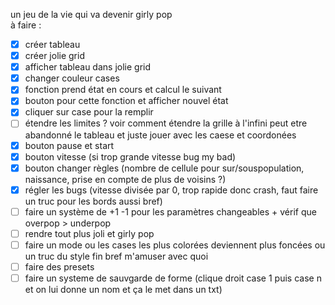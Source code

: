 un jeu de la vie qui va devenir girly pop  
à faire :  
- [x] créer tableau  
- [x] créer jolie grid  
- [x] afficher tableau dans jolie grid  
- [x] changer couleur cases  
- [x] fonction prend état en cours et calcul le suivant  
- [x] bouton pour cette fonction et afficher nouvel état  
- [x] cliquer sur case pour la remplir  
- [ ] étendre les limites ? voir comment étendre la grille à l'infini peut etre abandonné le tableau et juste jouer avec les caese et coordonées  
- [x] bouton pause et start  
- [x] bouton vitesse (si trop grande vitesse bug my bad)  
- [x] bouton changer règles (nombre de cellule pour sur/souspopulation, naissance, prise en compte de plus de voisins ?)
- [x] régler les bugs (vitesse divisée par 0, trop rapide donc crash, faut faire un truc pour les bords aussi bref)
- [ ] faire un système de +1 -1 pour les paramètres changeables + vérif que overpop > underpop
- [ ] rendre tout plus joli et girly pop
- [ ] faire un mode ou les cases les plus colorées deviennent plus foncées ou un truc du style fin bref m'amuser avec quoi
- [ ] faire des presets
- [ ] faire un systeme de sauvgarde de forme (clique droit case 1 puis case n et on lui donne un nom et ça le met dans un txt)
